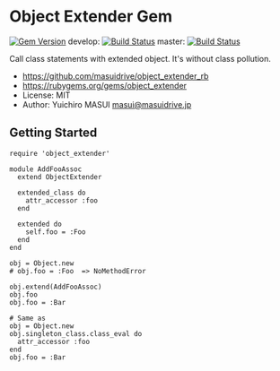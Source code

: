 # Object Extender Gem

[![Gem Version](https://badge.fury.io/rb/object_extender.svg)](https://badge.fury.io/rb/object_extender)
develop: [![Build Status](https://travis-ci.org/masuidrive/object_extender_rb.svg?branch=develop)](https://travis-ci.org/masuidrive/object_extender_rb)  master: [![Build Status](https://travis-ci.org/masuidrive/object_extender_rb.svg?branch=master)](https://travis-ci.org/masuidrive/object_extender_rb)

Call class statements with extended object.
It's without class pollution.

- https://github.com/masuidrive/object_extender_rb
- https://rubygems.org/gems/object_extender
- License: MIT
- Author: Yuichiro MASUI <masui@masuidrive.jp>


## Getting Started

```
require 'object_extender'

module AddFooAssoc
  extend ObjectExtender

  extended_class do
    attr_accessor :foo
  end

  extended do
    self.foo = :Foo
  end
end

obj = Object.new
# obj.foo = :Foo  => NoMethodError

obj.extend(AddFooAssoc)
obj.foo
obj.foo = :Bar

# Same as
obj = Object.new
obj.singleton_class.class_eval do
  attr_accessor :foo
end
obj.foo = :Bar
```
